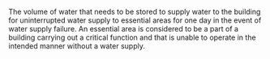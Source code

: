 The volume of water that needs to be stored to supply water to the building for uninterrupted water supply to essential areas for one day in the event of water supply failure. An essential area is considered to be a part of a building carrying out a critical function and that is unable to operate in the intended manner without a water supply.